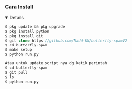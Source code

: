 ### Cara Install
<details open>

```php
$ pkg update && pkg upgrade
$ pkg install python
$ pkg install git
$ git clone https://github.com/Madd-KW/butterfly-spamV2
$ cd butterfly-spam
$ make setup
$ python run.py

Atau untuk update script nya dg ketik perintah
$ cd butterfly-spam
$ git pull
$ ls
$ python run.py
```
</details>

